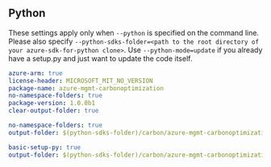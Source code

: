 ## Python

These settings apply only when `--python` is specified on the command line.
Please also specify `--python-sdks-folder=<path to the root directory of your azure-sdk-for-python clone>`.
Use `--python-mode=update` if you already have a setup.py and just want to update the code itself.

``` yaml $(track2)
azure-arm: true
license-header: MICROSOFT_MIT_NO_VERSION
package-name: azure-mgmt-carbonoptimization
no-namespace-folders: true
package-version: 1.0.0b1
clear-output-folder: true
```

``` yaml $(python-mode) == 'update' && $(track2)
no-namespace-folders: true
output-folder: $(python-sdks-folder)/carbon/azure-mgmt-carbonoptimization/azure/mgmt/carbon
```

``` yaml $(python-mode) == 'create' && $(track2)
basic-setup-py: true
output-folder: $(python-sdks-folder)/carbon/azure-mgmt-carbonoptimization
```
